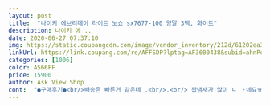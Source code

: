 ```yaml
---
layout: post 
title:  "나이키 에브리데이 라이트 노쇼 sx7677-100 양말 3팩, 화이트" 
description: 나이키 에 ..
date: 2020-06-27 07:37:10 
img: https://static.coupangcdn.com/image/vendor_inventory/212d/61202ea30fe4606ed9f4d1c01b4f6ffbc4a43e97ef409a64cff073f54888.png 
linkUrl: https://link.coupang.com/re/AFFSDP?lptag=AF3600438&subid=ahnPublicAsk&pageKey=1585757859&itemId=2710593502&vendorItemId=70763320141&traceid=V0-113-83256d471e1b49c6 
categories: [1006] 
color: A566FF 
price: 15900 
author: Ask View Shop 
cont:  "●구매후기●<br/>배송은 빠른거 같은데 .<br/>.<br/> 짭냄새가 많이 ㄴ ㅏ네요ㅠ<br/>아주 만족합니다.<br/><br/>언제나 찾아신는 양말 신랑최애<br/>정품 맞네요.<br/> 재주문할 것 같습니다.<br/><br/>테니스를 즐겨쳐서 주기적으로 나이키 양말 구매하는데 가성비 좋게 잘샀습니다.<br/><br/>" 
---
```

